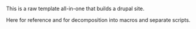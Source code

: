 This is a raw template all-in-one that builds a drupal site.

Here for reference and for decomposition into macros and separate scripts.
